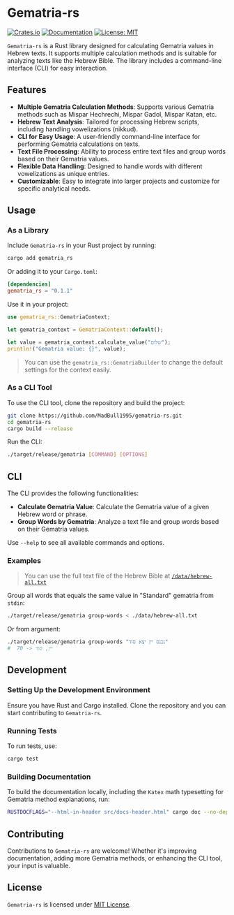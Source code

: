 # Gematria-rs

[![Crates.io](https://img.shields.io/crates/v/gematria-rs.svg)](https://crates.io/crates/gematria-rs)
[![Documentation](https://img.shields.io/docsrs/gematria_rs/latest)](https://docs.rs/gematria_rs/latest/gematria_rs/)
[![License: MIT](https://img.shields.io/badge/License-MIT-yellow.svg)](https://opensource.org/licenses/MIT)

`Gematria-rs` is a Rust library designed for calculating Gematria values in Hebrew texts. It supports multiple calculation methods and is suitable for analyzing texts like the Hebrew Bible. The library includes a command-line interface (CLI) for easy interaction.

## Features

- **Multiple Gematria Calculation Methods**: Supports various Gematria methods such as Mispar Hechrechi, Mispar Gadol, Mispar Katan, etc.
- **Hebrew Text Analysis**: Tailored for processing Hebrew scripts, including handling vowelizations (nikkud).
- **CLI for Easy Usage**: A user-friendly command-line interface for performing Gematria calculations on texts.
- **Text File Processing**: Ability to process entire text files and group words based on their Gematria values.
- **Flexible Data Handling**: Designed to handle words with different vowelizations as unique entries.
- **Customizable**: Easy to integrate into larger projects and customize for specific analytical needs.

## Usage

### As a Library
Include `Gematria-rs` in your Rust project by running:

```bash
cargo add gematria_rs
```

Or adding it to your `Cargo.toml`:

```toml
[dependencies]
gematria_rs = "0.1.1"
```

Use it in your project:

```rust
use gematria_rs::GematriaContext;

let gematria_context = GematriaContext::default();

let value = gematria_context.calculate_value("שלום");
println!("Gematria value: {}", value);
```

> You can use the `gematria_rs::GematriaBuilder` to change the default settings for the context easily.

### As a CLI Tool
To use the CLI tool, clone the repository and build the project:

```bash
git clone https://github.com/MadBull1995/gematria-rs.git
cd gematria-rs
cargo build --release
```

Run the CLI:

```bash
./target/release/gematria [COMMAND] [OPTIONS]
```

## CLI

The CLI provides the following functionalities:

- **Calculate Gematria Value**: Calculate the Gematria value of a given Hebrew word or phrase.
- **Group Words by Gematria**: Analyze a text file and group words based on their Gematria values.

Use `--help` to see all available commands and options.

### Examples
> You can use the full text file of the Hebrew Bible at [`/data/hebrew-all.txt`](data/hebrew-all.txt)

Group all words that equals the same value in "Standard" gematria from `stdin`:
```bash
./target/release/gematria group-words < ./data/hebrew-all.txt
```
Or from argument:
```bash
./target/release/gematria group-words "נכנס יין יצא סוד"
#  70 -> יין, סוד
```

## Development

### Setting Up the Development Environment
Ensure you have Rust and Cargo installed. Clone the repository and you can start contributing to `Gematria-rs`.

### Running Tests
To run tests, use:

```bash
cargo test
```

### Building Documentation
To build the documentation locally, including the `Katex` math typesetting for Gematria method explanations, run:

```bash
RUSTDOCFLAGS="--html-in-header src/docs-header.html" cargo doc --no-deps --open
```

## Contributing
Contributions to `Gematria-rs` are welcome! Whether it's improving documentation, adding more Gematria methods, or enhancing the CLI tool, your input is valuable.

<!-- Please read our contributing guidelines (LINK CONTRIBUTING GUIDELINES) to get started. -->

## License
`Gematria-rs` is licensed under [MIT License](LICENSE).